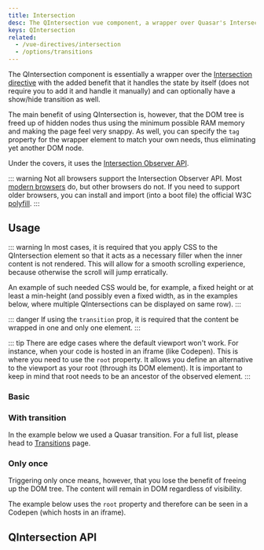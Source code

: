 ```yaml
---
title: Intersection
desc: The QIntersection vue component, a wrapper over Quasar's Intersection directive.
keys: QIntersection
related:
  - /vue-directives/intersection
  - /options/transitions
---
```


The QIntersection component is essentially a wrapper over the [Intersection directive](/vue-directives/intersection) with the added benefit that it handles the state by itself (does not require you to add it and handle it manually) and can optionally have a show/hide transition as well.

The main benefit of using QIntersection is, however, that the DOM tree is freed up of hidden nodes thus using the minimum possible RAM memory and making the page feel very snappy. As well, you can specify the `tag` property for the wrapper element to match your own needs, thus eliminating yet another DOM node.

Under the covers, it uses the [Intersection Observer API](https://developer.mozilla.org/en-US/docs/Web/API/Intersection_Observer_API).

::: warning
Not all browsers support the Intersection Observer API. Most [modern browsers](https://caniuse.com/#search=intersection) do, but other browsers do not. If you need to support older browsers, you can install and import (into a boot file) the official W3C [polyfill](https://github.com/w3c/IntersectionObserver).
:::

## Usage

::: warning
In most cases, it is required that you apply CSS to the QIntersection element so that it acts as a necessary filler when the inner content is not rendered. This will allow for a smooth scrolling experience, because otherwise the scroll will jump erratically.

An example of such needed CSS would be, for example, a fixed height or at least a min-height (and possibly even a fixed width, as in the examples below, where multiple QIntersections can be displayed on same row).
:::

::: danger
If using the `transition` prop, it is required that the content be wrapped in one and only one element.
:::

::: tip
There are edge cases where the default viewport won't work. For instance, when your code is hosted in an iframe (like Codepen). This is where you need to use the `root` property. It allows you define an alternative to the viewport as your root (through its DOM element). It is important to keep in mind that root needs to be an ancestor of the observed element.
:::

### Basic

<doc-example title="Basic" file="QIntersection/Basic" scrollable no-edit />

### With transition

In the example below we used a Quasar transition. For a full list, please head to [Transitions](/options/transitions) page.

<doc-example title="With transition" file="QIntersection/Transition" scrollable no-edit />

<doc-example title="A list with transition" file="QIntersection/List" scrollable no-edit />

### Only once

Triggering only once means, however, that you lose the benefit of freeing up the DOM tree. The content will remain in DOM regardless of visibility.

<doc-example title="Triggering only once" file="QIntersection/Once" scrollable no-edit />

The example below uses the `root` property and therefore can be seen in a Codepen (which hosts in an iframe).

<doc-example title="Root viewport" file="QIntersection/Root" scrollable />

## QIntersection API
<doc-api file="QIntersection" />
